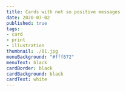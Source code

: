 ```yaml
---
title: Cards with not so positive messages
date: 2020-07-02
published: true
tags:
- card
- print
- illustration
thumbnail: ./01.jpg
menuBackground: "#fff872"
menuText: black
cardBorder: black
cardBackground: black
cardText: white
---
```


